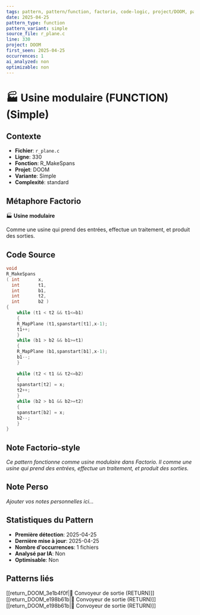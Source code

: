 ```yaml
---
tags: pattern, pattern/function, factorio, code-logic, project/DOOM, pattern/variant/simple
date: 2025-04-25
pattern_type: function
pattern_variant: simple
source_file: r_plane.c
line: 330
project: DOOM
first_seen: 2025-04-25
occurrences: 1
ai_analyzed: non
optimizable: non
---
```


# 🏭 Usine modulaire (FUNCTION) (Simple)

## Contexte
- **Fichier**: `r_plane.c`
- **Ligne**: 330
- **Fonction**: R_MakeSpans
- **Projet**: DOOM
- **Variante**: Simple
- **Complexité**: standard

## Métaphore Factorio
🏭 **Usine modulaire**

Comme une usine qui prend des entrées, effectue un traitement, et produit des sorties.

## Code Source
```c
void
R_MakeSpans
( int		x,
  int		t1,
  int		b1,
  int		t2,
  int		b2 )
{
    while (t1 < t2 && t1<=b1)
    {
	R_MapPlane (t1,spanstart[t1],x-1);
	t1++;
    }
    while (b1 > b2 && b1>=t1)
    {
	R_MapPlane (b1,spanstart[b1],x-1);
	b1--;
    }
	
    while (t2 < t1 && t2<=b2)
    {
	spanstart[t2] = x;
	t2++;
    }
    while (b2 > b1 && b2>=t2)
    {
	spanstart[b2] = x;
	b2--;
    }
}
```

## Note Factorio-style
*Ce pattern fonctionne comme usine modulaire dans Factorio. Il comme une usine qui prend des entrées, effectue un traitement, et produit des sorties.*

## Note Perso
*Ajouter vos notes personnelles ici...*

## Statistiques du Pattern
- **Première détection**: 2025-04-25
- **Dernière mise à jour**: 2025-04-25
- **Nombre d'occurrences**: 1 fichiers
- **Analysé par IA**: Non
- **Optimisable**: Non

## Patterns liés
[[return_DOOM_3e1b4f0f|🚚 Convoyeur de sortie (RETURN)]]
[[return_DOOM_e198b61b|🚚 Convoyeur de sortie (RETURN)]]
[[return_DOOM_e198b61b|🚚 Convoyeur de sortie (RETURN)]]
